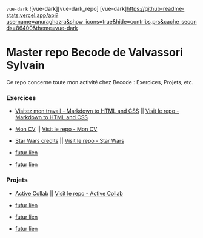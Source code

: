 

`vue-dark` ![vue-dark][vue-dark_repo]
[vue-dark]https://github-readme-stats.vercel.app/api?username=anuraghazra&show_icons=true&hide=contribs,prs&cache_seconds=86400&theme=vue-dark





# Master repo Becode de Valvassori Sylvain
Ce repo concerne toute mon activité chez Becode : Exercices, Projets, etc. 

### Exercices 

  - [Visitez mon travail - Markdown to HTML and CSS](https://sylvain-valvassori.github.io/Markdown-warmup-html-css/)    ||    [Visit le repo - Markdown to HTML and CSS](https://github.com/Sylvain-Valvassori/Markdown-warmup-html-css.git)
  
  
  - [Mon CV](https://sylvain-valvassori.github.io/My-CV/)    ||    [Visit le repo - Mon CV](https://github.com/Sylvain-Valvassori/My-CV)            
 
 
 - [Star Wars credits](https://sylvain-valvassori.github.io/Star-Wars-crawl/)    ||    [Visit le repo - Star Wars](https://github.com/Sylvain-Valvassori/Star-Wars-crawl)            
 
 
  - [futur lien](https://www.google.com)
  - [futur lien](https://www.google.com)









### Projets

  - [Active Collab](https://sylvain-valvassori.github.io/Project-active.collab.github.io/)    ||    [Visit le repo - Active Collab](https://github.com/Sylvain-Valvassori/Project-active.collab.github.io)  
  
  
  - [futur lien](https://www.google.com)
  - [futur lien](https://www.google.com)
  - [futur lien](https://www.google.com)



